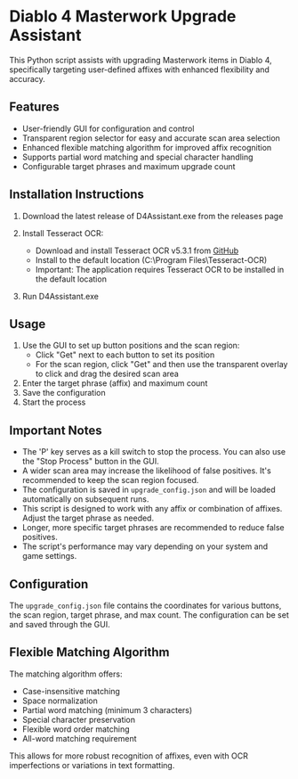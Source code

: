# Diablo 4 Masterwork Upgrade Assistant

This Python script assists with upgrading Masterwork items in Diablo 4, specifically targeting user-defined affixes with enhanced flexibility and accuracy.

## Features

- User-friendly GUI for configuration and control
- Transparent region selector for easy and accurate scan area selection
- Enhanced flexible matching algorithm for improved affix recognition
- Supports partial word matching and special character handling
- Configurable target phrases and maximum upgrade count

## Installation Instructions

1. Download the latest release of D4Assistant.exe from the releases page

2. Install Tesseract OCR:
   - Download and install Tesseract OCR v5.3.1 from [GitHub](https://github.com/UB-Mannheim/tesseract/releases/download/v5.3.1.20230401/tesseract-ocr-w64-setup-5.3.1.20230401.exe)
   - Install to the default location (C:\Program Files\Tesseract-OCR)
   - Important: The application requires Tesseract OCR to be installed in the default location

3. Run D4Assistant.exe

## Usage

1. Use the GUI to set up button positions and the scan region:
   - Click "Get" next to each button to set its position
   - For the scan region, click "Get" and then use the transparent overlay to click and drag the desired scan area
2. Enter the target phrase (affix) and maximum count
3. Save the configuration
4. Start the process

## Important Notes

- The 'P' key serves as a kill switch to stop the process. You can also use the "Stop Process" button in the GUI.
- A wider scan area may increase the likelihood of false positives. It's recommended to keep the scan region focused.
- The configuration is saved in `upgrade_config.json` and will be loaded automatically on subsequent runs.
- This script is designed to work with any affix or combination of affixes. Adjust the target phrase as needed.
- Longer, more specific target phrases are recommended to reduce false positives.
- The script's performance may vary depending on your system and game settings.

## Configuration

The `upgrade_config.json` file contains the coordinates for various buttons, the scan region, target phrase, and max count. The configuration can be set and saved through the GUI.

## Flexible Matching Algorithm

The matching algorithm offers:
- Case-insensitive matching
- Space normalization
- Partial word matching (minimum 3 characters)
- Special character preservation
- Flexible word order matching
- All-word matching requirement

This allows for more robust recognition of affixes, even with OCR imperfections or variations in text formatting.
